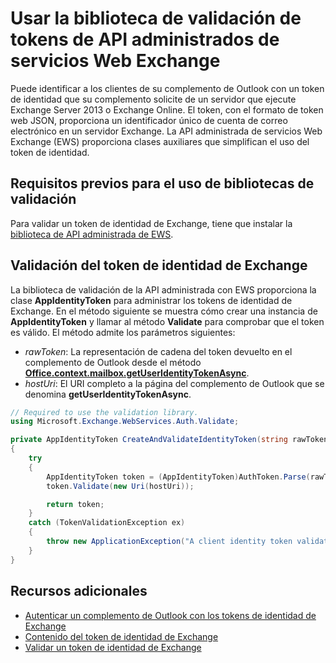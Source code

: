 
# Usar la biblioteca de validación de tokens de API administrados de servicios Web Exchange

Puede identificar a los clientes de su complemento de Outlook con un token de identidad que su complemento solicite de un servidor que ejecute Exchange Server 2013 o Exchange Online. El token, con el formato de token web JSON, proporciona un identificador único de cuenta de correo electrónico en un servidor Exchange. La API administrada de servicios Web Exchange (EWS) proporciona clases auxiliares que simplifican el uso del token de identidad.

## Requisitos previos para el uso de bibliotecas de validación

Para validar un token de identidad de Exchange, tiene que instalar la [biblioteca de API administrada de EWS](https://www.nuget.org/packages/Microsoft.Exchange.WebServices).

## Validación del token de identidad de Exchange

La biblioteca de validación de la API administrada con EWS proporciona la clase **AppIdentityToken** para administrar los tokens de identidad de Exchange. En el método siguiente se muestra cómo crear una instancia de **AppIdentityToken** y llamar al método **Validate** para comprobar que el token es válido. El método admite los parámetros siguientes:

- *rawToken*: La representación de cadena del token devuelto en el complemento de Outlook desde el método [**Office.context.mailbox.getUserIdentityTokenAsync**](http://dev.office.com/reference/add-ins/outlook/Office.context.mailbox).
- *hostUri*: El URI completo a la página del complemento de Outlook que se denomina **getUserIdentityTokenAsync**.

```C#
// Required to use the validation library.
using Microsoft.Exchange.WebServices.Auth.Validate;

private AppIdentityToken CreateAndValidateIdentityToken(string rawToken, string hostUri)
{
    try
    {
        AppIdentityToken token = (AppIdentityToken)AuthToken.Parse(rawToken);
        token.Validate(new Uri(hostUri));

        return token;
    }
    catch (TokenValidationException ex)
    {
        throw new ApplicationException("A client identity token validation error occurred.", ex);
    }
}
```

## Recursos adicionales

- [Autenticar un complemento de Outlook con los tokens de identidad de Exchange](../outlook/authentication.md)  
- [Contenido del token de identidad de Exchange](../outlook/inside-the-identity-token.md)
- [Validar un token de identidad de Exchange](../outlook/validate-an-identity-token.md)
    
